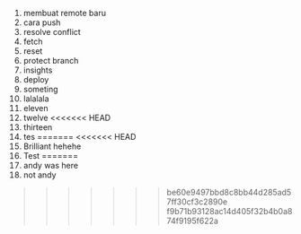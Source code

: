1. membuat remote baru
2. cara push
3. resolve conflict
4. fetch
5. reset
6. protect branch
7. insights
8. deploy
9. someting
10. lalalala
11. eleven
12. twelve
<<<<<<< HEAD
13. thirteen
14. tes
=======
<<<<<<< HEAD
13. Brilliant hehehe
14. Test
=======
13. andy was here
14. not andy
>>>>>>> be60e9497bbd8c8bb44d285ad57ff30cf3c2890e
>>>>>>> f9b71b93128ac14d405f32b4b0a874f9195f622a

